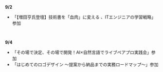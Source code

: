 **9/2**
- 「【増田亨氏登壇】技術書を「血肉」に変える 、ITエンジニアの学習戦略」参加
<br>

**9/4**
- 「その場で決定、その場で開発！AI×自然言語でライブペアプロ実践会」参加
- 「はじめてのロゴデザイン 〜提案から納品までの実務ロードマップ〜」参加
<br>
